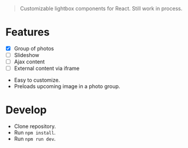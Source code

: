> Customizable lightbox components for React. Still work in process.

# Features
- [x] Group of photos
- [ ] Slideshow
- [ ] Ajax content
- [ ] External content via iframe
- Easy to customize.
- Preloads upcoming image in a photo group.

# Develop
- Clone repository.
- Run `npm install`.
- Run `npm run dev`.